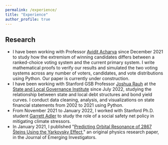 ```yaml
---
permalink: /experience/
title: "Experience"
author_profile: true
---
```


## Research
- I have been working with Professor [Avidit Acharya](https://www.aviditacharya.com/home) since December 2021 to study how the extremism of winning candidates differs between a ranked-choice voting system and the current primary system. I write mathematical proofs to verify our results and simulated the two voting systems across any number of voters, candidates, and vote distributions using Python. Our paper is currently under construction. 
- I have been working with Stanford GSB Professor [Joshua Rauh](https://web.stanford.edu/~rauh/index.html) at the [State and Local Governance Institute](https://www.hoover.org/focus-areas/empowering-state-and-local-governance) since July 2022, studying the relationship between state and local debt structures and bond yield curves. I conduct data cleaning, analysis, and visualizations on state financial statements from 2002 to 2021 using Python. 
- From November 2021 to January 2022, I worked with Stanford Ph.D. student [Garrett Adler](https://earth.stanford.edu/events/e-iper-dissertation-defense-garrett-albistegui-adler-social-order-and-social-protection#gs.cpmwy4) to study the role of a social safety net policy in mitigating climate stressors. 
- In January 2021, I published "[Predicting Orbital Resonance of 2867 Šteins Using the Yarkovsky Effect](https://www.emerginginvestigators.org/articles/predicting-orbital-resonance-of-2867-steins-using-the-yarkovsky-effect/pdf)," an original physics research paper, in the Journal of Emerging Investigators. 
